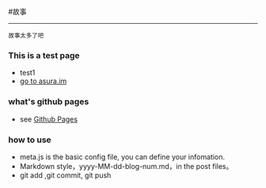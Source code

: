 #故事

---

    故事太多了吧


### This is a test page
* test1
* [go to asura.im](http://www.asura.im/ "Let's go!")


### what's github pages
* see [Github Pages](http://pages.github.com/)

### how to use
* meta.js is the basic config file, you can define your infomation.
* Markdown style，yyyy-MM-dd-blog-num.md，in the post files。
* git add ,git commit, git push


